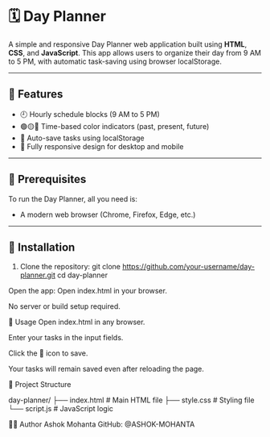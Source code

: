 # 🗓️ Day Planner

A simple and responsive Day Planner web application built using **HTML**, **CSS**, and **JavaScript**. This app allows users to organize their day from 9 AM to 5 PM, with automatic task-saving using browser localStorage.

---

## 📌 Features

- 🕘 Hourly schedule blocks (9 AM to 5 PM)  
- 🟢🟡🔴 Time-based color indicators (past, present, future)  
- 💾 Auto-save tasks using localStorage  
- 📱 Fully responsive design for desktop and mobile  

---

## 🧰 Prerequisites

To run the Day Planner, all you need is:

- A modern web browser (Chrome, Firefox, Edge, etc.)

---

## 🔧 Installation
1. Clone the repository:
   git clone https://github.com/your-username/day-planner.git
   cd day-planner
   
Open the app:
Open index.html in your browser.

No server or build setup required.

🚀 Usage
Open index.html in any browser.

Enter your tasks in the input fields.

Click the 💾 icon to save.

Your tasks will remain saved even after reloading the page.

📂 Project Structure

day-planner/
├── index.html       # Main HTML file
├── style.css        # Styling file
└── script.js        # JavaScript logic

👨‍💻 Author
Ashok Mohanta
GitHub: @ASHOK-MOHANTA




